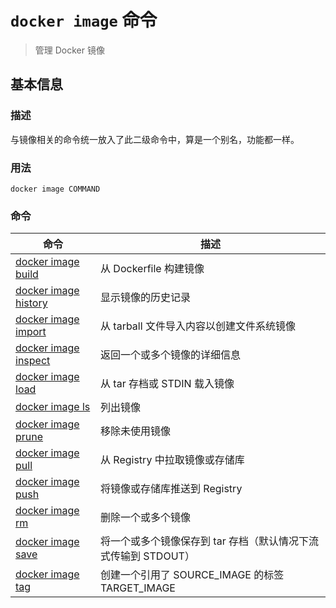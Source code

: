 # `docker image` 命令

> 管理 Docker 镜像

## 基本信息

### 描述

与镜像相关的命令统一放入了此二级命令中，算是一个别名，功能都一样。

### 用法

```
docker image COMMAND
```

### 命令

| 命令 | 描述 |
| ------------- | ------------- |
| [docker image build](https://docs.docker.com/engine/reference/commandline/image_build/) | 从 Dockerfile 构建镜像 |
| [docker image history](https://docs.docker.com/engine/reference/commandline/image_history/) | 显示镜像的历史记录 |
| [docker image import](https://docs.docker.com/engine/reference/commandline/image_import/) | 从 tarball 文件导入内容以创建文件系统镜像 |
| [docker image inspect](https://docs.docker.com/engine/reference/commandline/image_inspect/) | 返回一个或多个镜像的详细信息 |
| [docker image load](https://docs.docker.com/engine/reference/commandline/image_load/) | 从 tar 存档或 STDIN 载入镜像 |
| [docker image ls](https://docs.docker.com/engine/reference/commandline/image_ls/) | 列出镜像 |
| [docker image prune](https://docs.docker.com/engine/reference/commandline/image_prune/) | 移除未使用镜像 |
| [docker image pull](https://docs.docker.com/engine/reference/commandline/image_pull/) | 从 Registry 中拉取镜像或存储库 |
| [docker image push](https://docs.docker.com/engine/reference/commandline/image_push/) | 将镜像或存储库推送到 Registry |
| [docker image rm](https://docs.docker.com/engine/reference/commandline/image_rm/) | 删除一个或多个镜像 |
| [docker image save](https://docs.docker.com/engine/reference/commandline/image_save/) | 将一个或多个镜像保存到 tar 存档（默认情况下流式传输到 STDOUT） |
| [docker image tag](https://docs.docker.com/engine/reference/commandline/image_tag/) | 创建一个引用了 SOURCE_IMAGE 的标签 TARGET_IMAGE |
